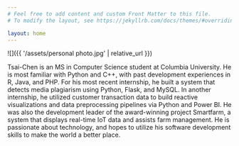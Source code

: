 ```yaml
---
# Feel free to add content and custom Front Matter to this file.
# To modify the layout, see https://jekyllrb.com/docs/themes/#overriding-theme-defaults

layout: home
---
```

![]({{ '/assets/personal photo.jpg' | relative_url }})


Tsai-Chen is an MS in Computer Science student at Columbia University. He is most familiar with Python and C++, with past development experiences in R, Java, and PHP.  For his most recent internship, he built a system that detects media plagiarism using Python, Flask, and MySQL. In another internship, he utilized customer transaction data to build reactive visualizations and data preprocessing pipelines via Python and Power BI. He was also the development leader of the award-winning project Smartfarm, a system that displays real-time IoT data and assists farm management. He is passionate about technology, and hopes to utilize his software development skills to make the world a better place. 
